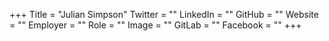 +++
Title = "Julian Simpson"
Twitter = ""
LinkedIn = ""
GitHub = ""
Website = ""
Employer = ""
Role = ""
Image = ""
GitLab = ""
Facebook = ""
+++
